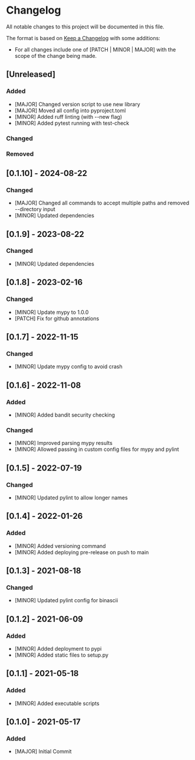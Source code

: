 # Changelog

All notable changes to this project will be documented in this file.

The format is based on [Keep a Changelog](https://keepachangelog.com/en/1.0.0/) with some additions:
- For all changes include one of [PATCH | MINOR | MAJOR] with the scope of the change being made.

## [Unreleased]

### Added
- [MAJOR] Changed version script to use new library
- [MAJOR] Moved all config into pyproject.toml
- [MINOR] Added ruff linting (with --new flag)
- [MINOR] Added pytest running with test-check

### Changed

### Removed

## [0.1.10] - 2024-08-22

### Changed
- [MAJOR] Changed all commands to accept multiple paths and removed --directory input
- [MINOR] Updated dependencies

## [0.1.9] - 2023-08-22

### Changed
- [MINOR] Updated dependencies

## [0.1.8] - 2023-02-16

### Changed
- [MINOR] Update mypy to 1.0.0
- [PATCH] Fix for github annotations

## [0.1.7] - 2022-11-15

### Changed
- [MINOR] Update mypy config to avoid crash

## [0.1.6] - 2022-11-08

### Added
- [MINOR] Added bandit security checking

### Changed
- [MINOR] Improved parsing mypy results
- [MINOR] Allowed passing in custom config files for mypy and pylint

## [0.1.5] - 2022-07-19

### Changed
- [MINOR] Updated pylint to allow longer names

## [0.1.4] - 2022-01-26

### Added
- [MINOR] Added versioning command
- [MINOR] Added deploying pre-release on push to main

## [0.1.3] - 2021-08-18

### Changed
- [MINOR] Updated pylint config for binascii

## [0.1.2] - 2021-06-09

### Added
- [MINOR] Added deployment to pypi
- [MINOR] Added static files to setup.py

## [0.1.1] - 2021-05-18

### Added
- [MINOR] Added executable scripts

## [0.1.0] - 2021-05-17

### Added
- [MAJOR] Initial Commit

